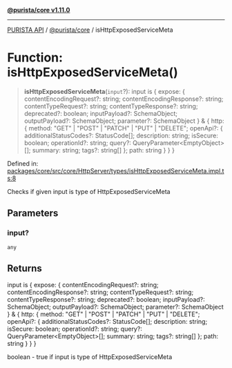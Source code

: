 [**@purista/core v1.11.0**](../README.md)

***

[PURISTA API](../../../packages.md) / [@purista/core](../README.md) / isHttpExposedServiceMeta

# Function: isHttpExposedServiceMeta()

> **isHttpExposedServiceMeta**(`input`?): input is \{ expose: \{ contentEncodingRequest?: string; contentEncodingResponse?: string; contentTypeRequest?: string; contentTypeResponse?: string; deprecated?: boolean; inputPayload?: SchemaObject; outputPayload?: SchemaObject; parameter?: SchemaObject \} & \{ http: \{ method: "GET" \| "POST" \| "PATCH" \| "PUT" \| "DELETE"; openApi?: \{ additionalStatusCodes?: StatusCode\[\]; description: string; isSecure: boolean; operationId?: string; query?: QueryParameter\<EmptyObject\>\[\]; summary: string; tags?: string\[\] \}; path: string \} \} \}

Defined in: [packages/core/src/core/HttpServer/types/isHttpExposedServiceMeta.impl.ts:8](https://github.com/puristajs/purista/blob/master/packages/core/src/core/HttpServer/types/isHttpExposedServiceMeta.impl.ts#L8)

Checks if given input is type of HttpExposedServiceMeta

## Parameters

### input?

`any`

## Returns

input is \{ expose: \{ contentEncodingRequest?: string; contentEncodingResponse?: string; contentTypeRequest?: string; contentTypeResponse?: string; deprecated?: boolean; inputPayload?: SchemaObject; outputPayload?: SchemaObject; parameter?: SchemaObject \} & \{ http: \{ method: "GET" \| "POST" \| "PATCH" \| "PUT" \| "DELETE"; openApi?: \{ additionalStatusCodes?: StatusCode\[\]; description: string; isSecure: boolean; operationId?: string; query?: QueryParameter\<EmptyObject\>\[\]; summary: string; tags?: string\[\] \}; path: string \} \} \}

boolean - true if input is type of HttpExposedServiceMeta
